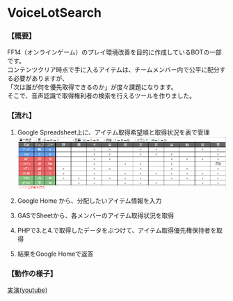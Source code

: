 # VoiceLotSearch
### 【概要】
FF14（オンラインゲーム）のプレイ環境改善を目的に作成しているBOTの一部です。<br>
コンテンツクリア時点で手に入るアイテムは、チームメンバー内で公平に配分する必要がありますが、<br>
「次は誰が何を優先取得できるのか」が度々課題になります。<br>
そこで、音声認識で取得権利者の検索を行えるツールを作りました。

### 【流れ】
1. Google Spreadsheet上に、アイテム取得希望順と取得状況を表で管理
![LotManageSheetImage.png](https://raw.githubusercontent.com/blackoutazrael/VoiceLotSearch/images/WS000002.BMP?token=ABUHPRWLGWKS46UCRYLMR4K4XBGT6 "LotManageSheetImage")

2. Google Home から、分配したいアイテム情報を入力
3. GASでSheetから、各メンバーのアイテム取得状況を取得
4. PHPで3.と4.で取得したデータをぶつけて、アイテム取得優先権保持者を取得
5. 結果をGoogle Homeで返答

### 【動作の様子】
[実演(youtube)](https://youtu.be/EX3qJbQnVzk)

